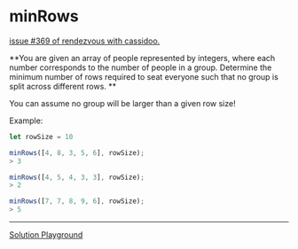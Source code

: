 # minRows

[issue #369 of rendezvous with cassidoo.](https://buttondown.com/cassidoo/archive/never-give-up-on-your-dreams-no-matter-how/)

**You are given an array of people represented by integers,
where each number corresponds to the number of people in a group.
Determine the minimum number of rows required to seat everyone
such that no group is split across different rows. **

You can assume no group will be larger than a given row size!

Example:

```ts
let rowSize = 10

minRows([4, 8, 3, 5, 6], rowSize);
> 3

minRows([4, 5, 4, 3, 3], rowSize);
> 2

minRows([7, 7, 8, 9, 6], rowSize);
> 5
```

---

[Solution Playground](https://tsplay.dev/NaAJEN)
